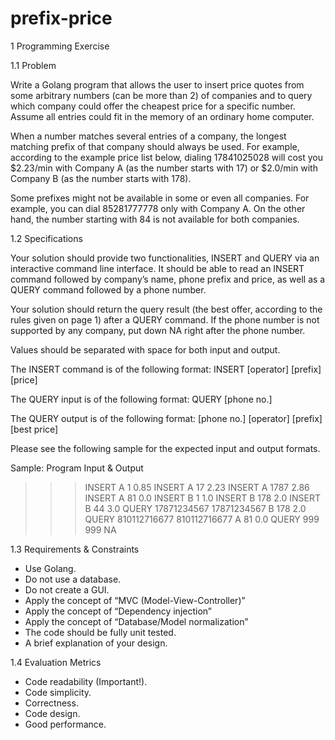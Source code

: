# prefix-price

1 Programming Exercise


1.1 Problem

Write a Golang program that allows the user to insert price quotes from some arbitrary numbers (can be more than 2) of companies and to query which company could offer the cheapest price for a specific number. Assume all entries could fit in the memory of an ordinary home computer.

When a number matches several entries of a company, the longest matching prefix of that company should always be used. For example, according to the example price list below, dialing 17841025028 will cost you $2.23/min with Company A (as the number starts with 17) or $2.0/min with Company B (as the number starts with 178).

Some prefixes might not be available in some or even all companies. For example, you can dial 85281777778 only with Company A. On the other hand, the number starting with 84 is not available for both companies.




1.2 Specifications

Your solution should provide two functionalities, INSERT and QUERY via an interactive command line interface. It should be able to read an INSERT command followed by company’s name, phone prefix and price, as well as a QUERY command followed by a phone number.

Your solution should return the query result (the best offer, according to the rules given on page 1) after a QUERY command. If the phone number is not supported by any company, put down NA right after the phone number.

Values should be separated with space for both input and output.

The INSERT command is of the following format:
INSERT [operator] [prefix] [price]

The QUERY input is of the following format:
QUERY [phone no.]

The QUERY output is of the following format:
[phone no.] [operator] [prefix] [best price]

Please see the following sample for the expected input and output formats.



Sample: Program Input & Output


>>> INSERT A 1 0.85
>>> INSERT A 17 2.23 
>>> INSERT A 1787 2.86 
>>> INSERT A 81 0.0 
>>> INSERT B 1 1.0
>>> INSERT B 178 2.0 
>>> INSERT B 44 3.0 
>>> QUERY 17871234567 
17871234567 B 178 2.0
>>> QUERY 810112716677 
810112716677 A 81 0.0 
>>> QUERY 999
999 NA




1.3 Requirements & Constraints

- Use Golang.
- Do not use a database.
- Do not create a GUI.
- Apply the concept of “MVC (Model-View-Controller)”
- Apply the concept of “Dependency injection”
- Apply the concept of “Database/Model normalization”
- The code should be fully unit tested.
- A brief explanation of your design.


1.4 Evaluation Metrics

- Code readability (Important!).
- Code simplicity.
- Correctness.
- Code design.
- Good performance.
